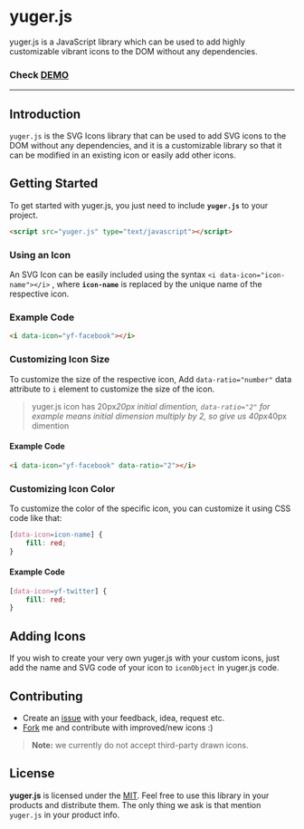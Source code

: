 # yuger.js
yuger.js is a JavaScript library which can be used to add highly customizable vibrant icons to the DOM without any dependencies.

### Check [DEMO]()

---

## Introduction
`yuger.js` is the SVG Icons library that can be used to add SVG icons to the DOM without any dependencies, and it is a customizable library so that it can be modified in an existing icon or easily add other icons.

## Getting Started
To get started with yuger.js, you just need to include **`yuger.js`** to your project.

```html
<script src="yuger.js" type="text/javascript"></script>
```
### Using an Icon
An SVG Icon can be easily included using the syntax `<i data-icon="icon-name"></i>` , where **`icon-name`** is replaced by the unique name of the respective icon.

### Example Code
```html
<i data-icon="yf-facebook"></i>
```

### Customizing Icon Size
To customize the size of the respective icon, Add `data-ratio="number"` data attribute to `i` element to customize the size of the icon.

> yuger.js icon has 20px*20px initial dimention, `data-ratio="2"` for example means initial dimension multiply by 2, so give us 40px*40px dimention

#### Example Code
```html
<i data-icon="yf-facebook" data-ratio="2"></i>
```

### Customizing Icon Color
To customize the color of the specific icon, you can customize it using CSS code like that:

```CSS
[data-icon=icon-name] {
    fill: red;
}
```
#### Example Code
```CSS
[data-icon=yf-twitter] {
    fill: red;
}
```

## Adding Icons
If you wish to create your very own yuger.js with your custom icons, just add the name and SVG code of your icon to `iconObject` in yuger.js code.

## Contributing

* Create an [issue](/issues/new) with your feedback, idea, request etc.
* [Fork](/fork) me and contribute with improved/new icons :)

>**Note:** we currently do not accept third-party drawn icons. 

## License

**yuger.js** is licensed under the [MIT](LICENSE).  Feel free to use this library in your products and distribute them. The only thing we ask is that mention `yuger.js` in your product info.
